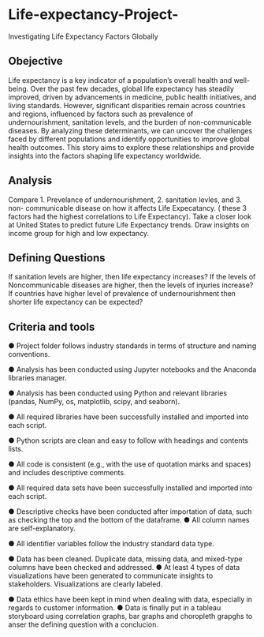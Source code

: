 # Life-expectancy-Project-
Investigating Life Expectancy Factors Globally

## Obejective
Life expectancy is a key indicator of a population’s overall health and well-being. Over the past few decades, global life expectancy has steadily improved, driven by advancements in medicine, public health initiatives, and living standards. However, significant disparities remain across countries and regions, influenced by factors such as prevalence of undernourishment, sanitation levels, and the burden of non-communicable diseases. By analyzing these determinants, we can uncover the challenges faced by different populations and identify opportunities to improve global health outcomes. This story aims to explore these relationships and provide insights into the factors shaping life expectancy worldwide.

## Analysis
Compare 1. Prevelance of undernourishment, 2. sanitation levles, and 3. non- communicable disease on how it affects Life Expecatancy. ( these 3 factors had the highest correlations to Life Expectancy).
Take a closer look at United States to predict future Life Expectancy trends. 
Draw insights on income group for high and low expectancy.

## Defining Questions
If sanitation levels are higher, then life expectancy increases?
If the levels of Noncommunicable diseases are higher, then the levels of injuries increase?
If countries have higher level of prevalence of undernourishment then shorter life expectancy can be expected?

## Criteria and tools
● Project folder follows industry standards in terms of structure and naming conventions.

● Analysis has been conducted using Jupyter notebooks and the Anaconda libraries manager.

● Analysis has been conducted using Python and relevant libraries (pandas, NumPy, os, matplotlib, scipy, and seaborn).

● All required libraries have been successfully installed and imported into each script.

● Python scripts are clean and easy to follow with headings and contents lists.

● All code is consistent (e.g., with the use of quotation marks and spaces) and includes
descriptive comments.

● All required data sets have been successfully installed and imported into each script.

● Descriptive checks have been conducted after importation of data, such as checking
the top and the bottom of the dataframe.
● All column names are self-explanatory.

● All identifier variables follow the industry standard data type.

● Data has been cleaned. Duplicate data, missing data, and mixed-type columns have
been checked and addressed.
● At least 4 types of data visualizations have been generated to communicate insights
to stakeholders. Visualizations are clearly labeled.

● Data ethics have been kept in mind when dealing with data, especially in regards to
customer information.
● Data is finally put in a tableau storyboard using correlation graphs, bar graphs and choropleth grapghs to anser 
the defining question with a conclucion.


